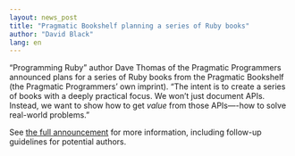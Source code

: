 ```yaml
---
layout: news_post
title: "Pragmatic Bookshelf planning a series of Ruby books"
author: "David Black"
lang: en
---
```


“Programming Ruby” author Dave Thomas of the Pragmatic Programmers
announced plans for a series of Ruby books from the Pragmatic Bookshelf
(the Pragmatic Programmers’ own imprint). “The intent is to create a
series of books with a deeply practical focus. We won’t just document
APIs. Instead, we want to show how to get *value* from those APIs—-how
to solve real-world problems.”

See [the full announcement][1] for more information, including follow-up
guidelines for potential authors.



[1]: http://blade.nagaokaut.ac.jp/cgi-bin/scat.rb/ruby/ruby-talk/123137
